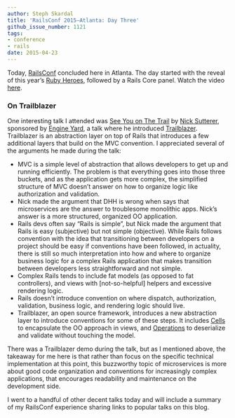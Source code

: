```yaml
---
author: Steph Skardal
title: 'RailsConf 2015—​Atlanta: Day Three'
github_issue_number: 1121
tags:
- conference
- rails
date: 2015-04-23
---
```


Today, [RailsConf](https://railsconf.com/2015/) concluded here in Atlanta. The day started with the reveal of this year’s [Ruby Heroes](http://rubyheroes.com/), followed by a Rails Core panel. Watch the video [here](http://confreaks.tv/videos/railsconf2015-ruby-heroes-awards).

### On Trailblazer

One interesting talk I attended was [See You on The Trail](http://confreaks.tv/videos/railsconf2015-trailblazer-a-new-architecture-for-rails) by [Nick Sutterer](https://github.com/apotonick), sponsored by [Engine Yard](https://www.engineyard.com/), a talk where he introduced [Trailblazer](https://github.com/apotonick/trailblazer). Trailblazer is an abstraction layer on top of Rails that introduces a few additional layers that build on the MVC convention. I appreciated several of the arguments he made during the talk:

- MVC is a simple level of abstraction that allows developers to get up and running efficiently. The problem is that everything goes into those three buckets, and as the application gets more complex, the simplified structure of MVC doesn’t answer on how to organize logic like authorization and validation.
- Nick made the argument that DHH is wrong when says that microservices are the answer to troublesome monolithic apps. Nick’s answer is a more structured, organized OO application.
- Rails devs often say “Rails is simple”, but Nick made the argument that Rails is easy (subjective) but not simple (objective). While Rails follows convention with the idea that transitioning between developers on a project should be easy if conventions have been followed, in actuality, there is still so much interpretation into how and where to organize business logic for a complex Rails application that makes transition between developers less straightforward and not simple.
- Complex Rails tends to include fat models (as opposed to fat controllers), and views with [not-so-helpful] helpers and excessive rendering logic.
- Rails doesn’t introduce convention on where dispatch, authorization, validation, business logic, and rendering logic should live.
- Trailblazer, an open source framework, introduces a new abstraction layer to introduce conventions for some of these steps. It includes [Cells](https://github.com/apotonick/cells) to encapsulate the OO approach in views, and [Operations](https://github.com/apotonick/trailblazer#operation) to deserialize and validate without touching the model.

There was a Trailblazer demo during the talk, but as I mentioned above, the takeaway for me here is that rather than focus on the specific technical implementation at this point, this buzzworthy topic of microservices is more about good code organization and conventions for increasingly complex applications, that encourages readability and maintenance on the development side.

I went to a handful of other decent talks today and will include a summary of my RailsConf experience sharing links to popular talks on this blog.
